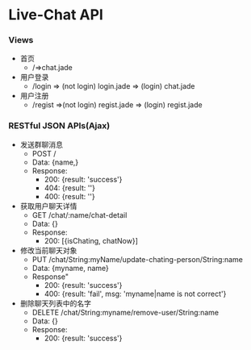 # Live-Chat API

### Views
- 首页
    - /=>chat.jade
- 用户登录
    - /login => (not login) login.jade => (login) chat.jade
- 用户注册
    - /regist =>(not login) regist.jade => (login) regist.jade

### RESTful JSON APIs(Ajax)
- 发送群聊消息
    - POST /
    - Data: {name,}
    - Response:
        - 200: {result: 'success'}
        - 404: {result: ''}
        - 400: {result: ''}
- 获取用户聊天详情
    - GET /chat/:name/chat-detail
    - Data: {}
    - Response:
        - 200: [{isChating, chatNow}]
- 修改当前聊天对象
    - PUT /chat/String:myName/update-chating-person/String:name
    - Data: {myname, name}
    - Response"
        - 200: {result: 'success'}
        - 400: {result: 'fail', msg: 'myname|name is not correct'}
- 删除聊天列表中的名字
    - DELETE /chat/String:myname/remove-user/String:name
    - Data: {}
    - Response:
        - 200: {result: 'success'}

